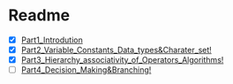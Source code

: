 # Readme
- [x] [Part1_Introdution](Part1_Introdution/Introdution.md)
- [x] [Part2_Variable_Constants_Data_types&Charater_set!](Part2_Variable_Constants_Data_types&Charater_set!/Variable_Constants_Data_types&Charater_set!.md)
- [x] [Part3_Hierarchy_associativity_of_Operators_Algorithms!](Part3_Hierarchy_associativity_of_Operators_Algorithms!/Hierarchy_associativity_of_Operators_Algorithms!.md)
- [ ] [Part4_Decision_Making&Branching!](Part4_Decision_Making&Branching!/Decision_Making&Branching!.md)

